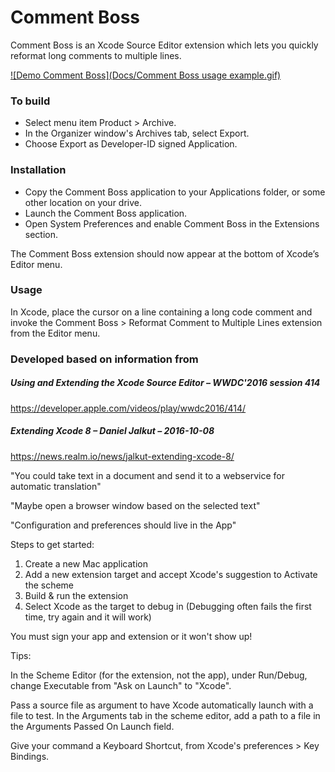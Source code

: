 # Comment Boss
Comment Boss is an Xcode Source Editor extension which lets you quickly reformat long comments to multiple lines.

[![Demo Comment Boss](Docs/Comment Boss usage example.gif)](Docs/Comment%20Boss%20usage%20example.mp4?raw=true)



### To build

* Select menu item Product > Archive.
* In the Organizer window's Archives tab, select Export.
* Choose Export as Developer-ID signed Application.

### Installation
* Copy the Comment Boss application to your Applications folder, or some other location on your drive.
* Launch the Comment Boss application.
* Open System Preferences and enable Comment Boss in the Extensions section.

The Comment Boss extension should now appear at the bottom of Xcode’s Editor menu.

### Usage
In Xcode, place the cursor on a line containing a long code comment and invoke the Comment Boss > Reformat Comment to Multiple Lines extension from the Editor menu.


### Developed based on information from

##### Using and Extending the Xcode Source Editor – WWDC'2016 session 414
https://developer.apple.com/videos/play/wwdc2016/414/

##### Extending Xcode 8 – Daniel Jalkut – 2016-10-08
https://news.realm.io/news/jalkut-extending-xcode-8/

"You could take text in a document and send it to a webservice for automatic translation"

"Maybe open a browser window based on the selected text"

"Configuration and preferences should live in the App"

Steps to get started:

1. Create a new Mac application
2. Add a new extension target and accept Xcode's suggestion to Activate the scheme
3. Build & run the extension
4. Select Xcode as the target to debug in
(Debugging often fails the first time, try again and it will work)

You must sign your app and extension or it won't show up!

Tips:

In the Scheme Editor (for the extension, not the app), under Run/Debug, change Executable from "Ask on Launch" to "Xcode".

Pass a source file as argument to have Xcode automatically launch with a file to test. In the Arguments tab in the scheme editor, add a path to a file in the Arguments Passed On Launch field.

Give your command a Keyboard Shortcut, from Xcode's preferences > Key Bindings.
